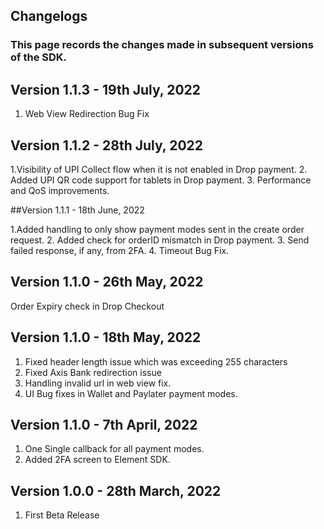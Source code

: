 ## Changelogs

### This page records the changes made in subsequent versions of the SDK.

## Version 1.1.3 - 19th July, 2022

1. Web View Redirection Bug Fix

## Version 1.1.2 - 28th July, 2022

1.Visibility of UPI Collect flow when it is not enabled in Drop payment.
2. Added UPI QR code support for tablets in Drop payment.
3. Performance and QoS improvements.

##Version 1.1.1 - 18th June, 2022

1.Added handling to only show payment modes sent in the create order request.
2. Added check for orderID mismatch in Drop payment.
3. Send failed response, if any, from 2FA.
4. Timeout Bug Fix.

## Version 1.1.0 - 26th May, 2022

Order Expiry check in Drop Checkout

## Version 1.1.0 - 18th May, 2022

1. Fixed header length issue which was exceeding 255 characters
2. Fixed Axis Bank redirection issue
3. Handling invalid url in web view fix.
4. UI Bug fixes in Wallet and Paylater payment modes.

## Version 1.1.0 - 7th April, 2022

1. One Single callback for all payment modes.
2. Added 2FA screen to Element SDK.

## Version 1.0.0 - 28th March, 2022

1. First Beta Release